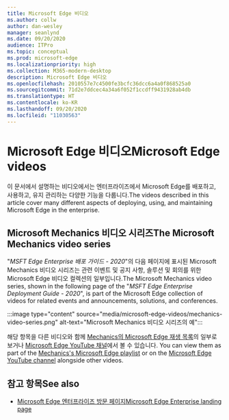 ```yaml
---
title: Microsoft Edge 비디오
ms.author: collw
author: dan-wesley
manager: seanlynd
ms.date: 09/20/2020
audience: ITPro
ms.topic: conceptual
ms.prod: microsoft-edge
ms.localizationpriority: high
ms.collection: M365-modern-desktop
description: Microsoft Edge 비디오
ms.openlocfilehash: 2010557e7c4500fe3bcfc36dcc6a4a0f868525a0
ms.sourcegitcommit: 71d2e7ddcec4a34a6f052f1ccdff9431928ab4db
ms.translationtype: HT
ms.contentlocale: ko-KR
ms.lasthandoff: 09/20/2020
ms.locfileid: "11030563"
---
```

# <span data-ttu-id="338c5-103">Microsoft Edge 비디오</span><span class="sxs-lookup"><span data-stu-id="338c5-103">Microsoft Edge videos</span></span>

<span data-ttu-id="338c5-104">이 문서에서 설명하는 비디오에서는 엔터프라이즈에서 Microsoft Edge를 배포하고, 사용하고, 유지 관리하는 다양한 기능을 다룹니다.</span><span class="sxs-lookup"><span data-stu-id="338c5-104">The videos described in this article cover many different aspects of deploying, using, and maintaining Microsoft Edge in the enterprise.</span></span>

## <span data-ttu-id="338c5-105">Microsoft Mechanics 비디오 시리즈</span><span class="sxs-lookup"><span data-stu-id="338c5-105">The Microsoft Mechanics video series</span></span>

<span data-ttu-id="338c5-106">"*MSFT Edge Enterprise 배포 가이드 - 2020*"의 다음 페이지에 표시된 Microsoft Mechanics 비디오 시리즈는 관련 이벤트 및 공지 사항, 솔루션 및 회의를 위한 Microsoft Edge 비디오 컬렉션의 일부입니다.</span><span class="sxs-lookup"><span data-stu-id="338c5-106">The Microsoft Mechanics video series, shown in the following page of the "*MSFT Edge Enterprise Deployment Guide - 2020*", is part of the Microsoft Edge collection of videos for related events and announcements, solutions, and conferences.</span></span>

:::image type="content" source="media/microsoft-edge-videos/mechanics-video-series.png" alt-text="Microsoft Mechanics 비디오 시리즈의 예":::

<span data-ttu-id="338c5-108">해당 항목을 다른 비디오와 함께 [Mechanics의 Microsoft Edge 재생 목록](https://www.youtube.com/playlist?list=PLXtHYVsvn_b-uXh1tMeYpT-0iD8tD3tFy)의 일부로 보거나 [Microsoft Edge YouTube 채널](https://www.youtube.com/channel/UCIGx7oT8p6-jUpOfg98yelA)에서 볼 수 있습니다. </span><span class="sxs-lookup"><span data-stu-id="338c5-108">You can view them as part of the [Mechanics's Microsoft Edge playlist](https://www.youtube.com/playlist?list=PLXtHYVsvn_b-uXh1tMeYpT-0iD8tD3tFy) or on the [Microsoft Edge YouTube channel](https://www.youtube.com/channel/UCIGx7oT8p6-jUpOfg98yelA) alongside other videos.</span></span>

## <span data-ttu-id="338c5-109">참고 항목</span><span class="sxs-lookup"><span data-stu-id="338c5-109">See also</span></span>

- [<span data-ttu-id="338c5-110">Microsoft Edge 엔터프라이즈 방문 페이지</span><span class="sxs-lookup"><span data-stu-id="338c5-110">Microsoft Edge Enterprise landing page</span></span>](https://aka.ms/EdgeEnterprise)